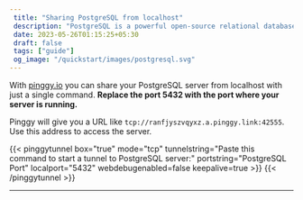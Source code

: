```yaml
---
 title: "Sharing PostgreSQL from localhost" 
 description: "PostgreSQL is a powerful open-source relational database management system."
 date: 2023-05-26T01:15:25+05:30 
 draft: false 
 tags: ["guide"]
 og_image: "/quickstart/images/postgresql.svg"
---
```


With [pinggy.io](https://pinggy.io) you can share your PostgreSQL server from localhost with just a single command. **Replace the port 5432 with the port where your server is running.**

Pinggy will give you a URL like `tcp://ranfjyszvqyxz.a.pinggy.link:42555`. Use this address to access the server.

{{< pinggytunnel box="true" mode="tcp" tunnelstring="Paste this command to start a tunnel to PostgreSQL server:" portstring="PostgreSQL Port" localport="5432" webdebugenabled=false keepalive=true >}}
{{< /pinggytunnel >}}

<hr>
